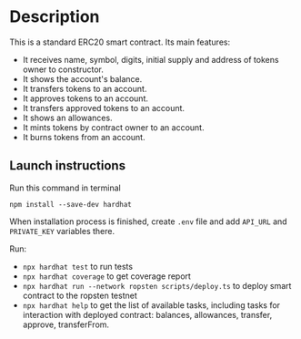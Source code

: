 # Description
This is a standard ERC20 smart contract. Its main features:
* It receives name, symbol, digits, initial supply and address of tokens owner to constructor.
* It shows the account's balance.
* It transfers tokens to an account.
* It approves tokens to an account.
* It transfers approved tokens to an account.
* It shows an allowances.
* It mints tokens by contract owner to an account.
* It burns tokens from an account.

## Launch instructions
Run this command in terminal
```
npm install --save-dev hardhat
```
When installation process is finished, create `.env` file and add `API_URL` and `PRIVATE_KEY` variables there.

Run:
* `npx hardhat test` to run tests
* `npx hardhat coverage` to get coverage report
* `npx hardhat run --network ropsten scripts/deploy.ts` to deploy smart contract to the ropsten testnet
* `npx hardhat help` to get the list of available tasks, including tasks for interaction with deployed contract: balances, allowances, transfer, approve, transferFrom.
